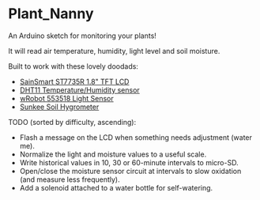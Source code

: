 Plant_Nanny
===========

An Arduino sketch for monitoring your plants!

It will read air temperature, humidity, light level and soil moisture. 

Built to work with these lovely doodads:

* [SainSmart ST7735R 1.8" TFT LCD](http://www.sainsmart.com/sainsmart-1-8-spi-lcd-module-with-microsd-led-backlight-for-arduino-mega-atmel-atmega.html)
* [DHT11 Temperature/Humidity sensor](http://smile.amazon.com/gp/product/B007YE0SB6/ref=oh_aui_detailpage_o03_s00?ie=UTF8&psc=1)
* [wRobot 553518 Light Sensor](http://smile.amazon.com/gp/product/B00AF278A8/ref=oh_aui_detailpage_o01_s00?ie=UTF8&psc=1)
* [Sunkee Soil Hygrometer](http://smile.amazon.com/gp/product/B00AYCNEKW/ref=oh_aui_detailpage_o02_s00?ie=UTF8&psc=1)

TODO (sorted by difficulty, ascending):

* Flash a message on the LCD when something needs adjustment (water me).
* Normalize the light and moisture values to a useful scale.
* Write historical values in 10, 30 or 60-minute intervals to micro-SD.
* Open/close the moisture sensor circuit at intervals to slow oxidation (and measure less frequently).
* Add a solenoid attached to a water bottle for self-watering.
